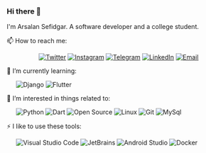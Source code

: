### Hi there 👋

I'm Arsalan Sefidgar. A software developer and a college student.

📫 How to reach me: 
<center>
  
[![Twitter](https://img.shields.io/badge/-Twitter-1DA1F2?style=flat-square&logo=Twitter&logoColor=fff)](https://twitter.com/arsalanse) [![Instagram](https://img.shields.io/badge/-Instagram-E4405F?style=flat-square&logo=Instagram&logoColor=fff)](https://Instagram.com/arsalanse) [![Telegram](https://img.shields.io/badge/-Telegram-2CA5E0?style=flat-square&logo=Telegram&logoColor=fff)](https://t.me/arsalanse1) [![LinkedIn](https://img.shields.io/badge/-LinkedIn-0077B5?style=flat-square&logo=LinkedIn&logoColor=fff)](https://www.linkedin.com/in/arsalanse/) [![Email](https://img.shields.io/badge/-Gmail-D14836?style=flat-square&logo=Gmail&logoColor=fff)](mailto:dr.sefidgar@gmail.com)
</center>

🌱 I’m currently learning:

&ensp;&ensp;&ensp;![Django](https://img.shields.io/badge/-Django-34495e?style=flat-square&logo=Django&logoColor=fff) ![Flutter](https://img.shields.io/badge/-Flutter-34495e?style=flat-square&logo=Flutter&logoColor=fff)

🎉 I’m interested in things related to:

&ensp;&ensp;&ensp;![Python](https://img.shields.io/badge/-Python-34495e?style=flat-square&logo=Python&logoColor=fff) ![Dart](https://img.shields.io/badge/-Dart-34495e?style=flat-square&logo=Dart&logoColor=fff) ![Open Source](https://img.shields.io/badge/-Open%20Source-34495e?style=flat-square&logo=Open%20Source%20Initiative&logoColor=fff) ![Linux](https://img.shields.io/badge/-Linux-34495e?style=flat-square&logo=Linux&logoColor=fff) ![Git](https://img.shields.io/badge/-Git-34495e?style=flat-square&logo=Git&logoColor=fff) ![MySql](https://img.shields.io/badge/-MySql-34495e?style=flat-square&logo=MySql&logoColor=fff)

⚡ I like to use these  tools:

&ensp;&ensp;&ensp;![Visual Studio Code](https://img.shields.io/badge/-Visual%20Studio%20Code-34495e?style=flat-square&logo=Visual%20Studio%20Code&logoColor=fff) ![JetBrains](https://img.shields.io/badge/-JetBrains-34495e?style=flat-square&logo=JetBrains&logoColor=fff) ![Android Studio](https://img.shields.io/badge/-Android%20Studio-34495e?style=flat-square&logo=Android%20Studio&logoColor=fff) ![Docker](https://img.shields.io/badge/-Docker-34495e?style=flat-square&logo=Docker&logoColor=fff)
